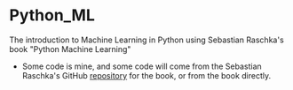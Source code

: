 # Python_ML
The introduction to Machine Learning in Python using Sebastian Raschka's book "Python Machine Learning"

* Some code is mine, and some code will come from the Sebastian Raschka's GitHub [repository](https://github.com/PacktPublishing/Python-Machine-Learning-Second-Edition) for the book, or from the book directly.
